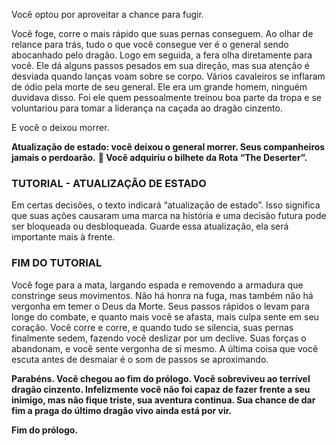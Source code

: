 Você optou por aproveitar a chance para fugir. 
 
Você foge, corre o mais rápido que suas pernas conseguem. Ao olhar de relance para trás, tudo o que você consegue ver é o general sendo abocanhado pelo dragão. Logo em seguida, a fera olha diretamente para você. Ele dá alguns passos pesados em sua direção, mas sua atenção é desviada quando lanças voam sobre se corpo. Vários cavaleiros se inflaram de ódio pela morte de seu general. Ele era um grande homem, ninguém duvidava disso. Foi ele quem pessoalmente treinou boa parte da tropa e se voluntariou para tomar a liderança na caçada ao dragão cinzento. 
 
E você o deixou morrer. 
 
**Atualização de estado: você deixou o general morrer. Seus companheiros jamais o perdoarão.** 
** Você adquiriu o bilhete da Rota “The Deserter”.** 
 
<h3>TUTORIAL - ATUALIZAÇÃO DE ESTADO</h3>
Em certas decisões, o texto indicará “atualização de estado”. Isso significa que suas ações causaram uma marca na história e uma decisão futura pode ser bloqueada ou desbloqueada. 
Guarde essa atualização, ela será importante mais à frente. 
<h3>FIM DO TUTORIAL</h3> 
 
Você foge para a mata, largando espada e removendo a armadura que constringe seus movimentos. Não há honra na fuga, mas também não há vergonha em temer o Deus da Morte. Seus passos rápidos o levam para longe do combate, e quanto mais você se afasta, mais culpa sente em seu coração. Você corre e corre, e quando tudo se silencia, suas pernas finalmente sedem, fazendo você deslizar por um declive. Suas forças o abandonam, e você sente vergonha de si mesmo. A última coisa que você escuta antes de desmaiar é o som de passos se aproximando. 
 
**Parabéns. Você chegou ao fim do prólogo. Você sobreviveu ao terrível dragão cinzento. Infelizmente você não foi capaz de fazer frente a seu inimigo, mas não fique triste, sua aventura continua. Sua chance de dar fim a praga do último dragão vivo ainda está por vir.** 
 
**Fim do prólogo.** 